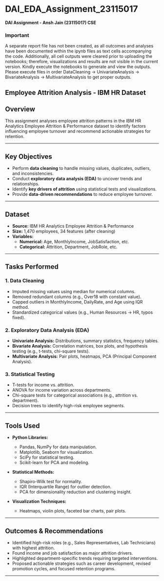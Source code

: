 # DAI_EDA_Assignment_23115017  
**DAI Assignment - Ansh Jain (23115017) CSE**  

### Important 
A separate report file has not been created, as all outcomes and analyses have been documented within the ipynb files as text cells accompanying the code. Additionally, all cell outputs were cleared prior to uploading the notebooks; therefore, visualizations and results are not visible in the current version. Kindly execute the notebooks to generate and view the outputs.
Please execute files in order DataCleaning -> UnivariateAnalysis -> BivariateAnalysis -> MultivariateAnalysis to get proper outputs.


## Employee Attrition Analysis - IBM HR Dataset  

## Overview  

This assignment analyses employee attrition patterns in the IBM HR Analytics Employee Attrition & Performance dataset to identify factors influencing employee turnover and recommend actionable strategies for retention.  

---  

## Key Objectives  

- Perform **data cleaning** to handle missing values, duplicates, outliers, and inconsistencies.  
- Conduct **exploratory data analysis (EDA)** to uncover trends and relationships.  
- Identify **key drivers of attrition** using statistical tests and visualizations.  
- Provide **data-driven recommendations** to reduce employee turnover.  

---  

## Dataset  

- **Source:** IBM HR Analytics Employee Attrition & Performance  
- **Size:** 1,470 employees, 34 features (after cleaning)  
- **Variables:**  
  - **Numerical:** Age, MonthlyIncome, JobSatisfaction, etc.  
  - **Categorical:** Attrition, Department, JobRole, etc.  

---  

## Tasks Performed  

### 1. Data Cleaning  
- Imputed missing values using median for numerical columns.  
- Removed redundant columns (e.g., Over18 with constant value).  
- Capped outliers in MonthlyIncome, DailyRate, and Age using IQR method.  
- Standardized categorical values (e.g., Human Resources → HR, typos fixed).  

### 2. Exploratory Data Analysis (EDA)  
- **Univariate Analysis:** Distributions, summary statistics, frequency tables.  
- **Bivariate Analysis:** Correlation matrices, box plots, and hypothesis testing (e.g., t-tests, chi-square tests).  
- **Multivariate Analysis:** Pair plots, heatmaps, PCA (Principal Component Analysis).  

### 3. Statistical Testing  
- T-tests for income vs. attrition.  
- ANOVA for income variation across departments.  
- Chi-square tests for categorical associations (e.g., attrition vs. department).  
- Decision trees to identify high-risk employee segments.  

---  

## Tools Used  

- **Python Libraries:**  
  - Pandas, NumPy for data manipulation.  
  - Matplotlib, Seaborn for visualization.  
  - SciPy for statistical testing.  
  - Scikit-learn for PCA and modeling.  

- **Statistical Methods:**  
  - Shapiro-Wilk test for normality.  
  - IQR (Interquartile Range) for outlier detection.  
  - PCA for dimensionality reduction and clustering insight.  

- **Visualization Techniques:**  
  - Heatmaps, violin plots, faceted bar charts, pair plots.  

---  

## Outcomes & Recommendations  

- Identified high-risk roles (e.g., Sales Representatives, Lab Technicians) with highest attrition.  
- Found income and job satisfaction as major attrition drivers.  
- Highlighted department-specific trends requiring targeted interventions.  
- Proposed actionable strategies such as career development, revised promotion cycles, and focused retention programs.  

---  
